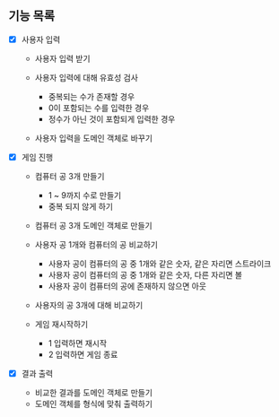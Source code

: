## 기능 목록

- [x] 사용자 입력
    - 사용자 입력 받기

    - 사용자 입력에 대해 유효성 검사
        - 중복되는 수가 존재할 경우
        - 0이 포함되는 수를 입력한 경우
        - 정수가 아닌 것이 포함되게 입력한 경우

    - 사용자 입력을 도메인 객체로 바꾸기

-[x] 게임 진행
    - 컴퓨터 공 3개 만들기
        - 1 ~ 9까지 수로 만들기
        - 중복 되지 않게 하기

    - 컴퓨터 공 3개 도메인 객체로 만들기

    - 사용자 공 1개와 컴퓨터의 공 비교하기
        - 사용자 공이 컴퓨터의 공 중 1개와 같은 숫자, 같은 자리면 스트라이크
        - 사용자 공이 컴퓨터의 공 중 1개와 같은 숫자,  다른 자리면 볼
        - 사용자 공이 컴퓨터의 공에 존재하지 않으면 아웃

    - 사용자의 공 3개에 대해 비교하기

    - 게임 재시작하기
        - 1 입력하면 재시작
        - 2 입력하면 게임 종료

-[x] 결과 출력
    - 비교한 결과를 도메인 객체로 만들기
    - 도메인 객체를 형식에 맞춰 출력하기
